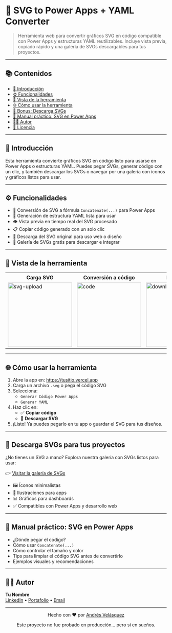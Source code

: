 <h1>🧩 SVG to Power Apps + YAML Converter</h1>

<blockquote>
  Herramienta web para convertir gráficos SVG en código compatible con Power Apps y estructuras YAML reutilizables. 
  Incluye vista previa, copiado rápido y una galería de SVGs descargables para tus proyectos.
</blockquote>

<hr>

<h2>📚 Contenidos</h2>
<ul>
  <li><a href="#introducción">📖 Introducción</a></li>
  <li><a href="#funcionalidades">⚙️ Funcionalidades</a></li>
  <li><a href="#vista-de-la-herramienta">📸 Vista de la herramienta</a></li>
  <li><a href="#cómo-usar-la-herramienta">🌐 Cómo usar la herramienta</a></li>
  <li><a href="#descarga-svgs-para-tus-proyectos">🎨 Bonus: Descarga SVGs</a></li>
  <li><a href="#manual-práctico-svg-en-power-apps">📘 Manual práctico: SVG en Power Apps</a></li>
  <li><a href="#autor">👨‍💻 Autor</a></li>
  <li><a href="#licencia">📄 Licencia</a></li>
</ul>

<hr>

<h2 id="introducción">📖 Introducción</h2>
<p>
  Esta herramienta convierte gráficos SVG en código listo para usarse en Power Apps o estructuras YAML. 
  Puedes pegar SVGs, generar código con un clic, y también descargar los SVGs o navegar por una galería con íconos y gráficos listos para usar.
</p>

<hr>

<h2 id="funcionalidades">⚙️ Funcionalidades</h2>
<ul>
  <li>🔁 Conversión de SVG a fórmula <code>Concatenate(...)</code> para Power Apps</li>
  <li>🔄 Generación de estructura YAML lista para usar</li>
  <li>👁️ Vista previa en tiempo real del SVG procesado</li>
  <li>📋 Copiar código generado con un solo clic</li>
  <li>💾 Descarga del SVG original para uso web o diseño</li>
  <li>🎨 Galería de SVGs gratis para descargar e integrar</li>
</ul>

<hr>

<h2 id="vista-de-la-herramienta">📸 Vista de la herramienta</h2>

<table>
  <tr>
    <th>Carga SVG</th>
    <th>Conversión a código</th>
    <th>Descarga</th>
    <th>YAML</th>
  </tr>
  <tr>
    <td><img src="./screenshots/upload.png" alt="svg-upload" width="200"></td>
    <td><img src="./screenshots/code.png" alt="code" width="200"></td>
    <td><img src="./screenshots/download.png" alt="download" width="200"></td>
    <td><img src="./screenshots/yaml.png" alt="yaml" width="200"></td>
  </tr>
</table>

<hr>

<h2 id="cómo-usar-la-herramienta">🌐 Cómo usar la herramienta</h2>
<ol>
  <li>Abre la app en: <a href="https://tusitio.vercel.app">https://tusitio.vercel.app</a></li>
  <li>Carga un archivo <code>.svg</code> o pega el código SVG</li>
  <li>Selecciona:
    <ul>
      <li><code>Generar Código Power Apps</code></li>
      <li><code>Generar YAML</code></li>
    </ul>
  </li>
  <li>Haz clic en:
    <ul>
      <li>✅ <strong>Copiar código</strong></li>
      <li>💾 <strong>Descargar SVG</strong></li>
    </ul>
  </li>
  <li>¡Listo! Ya puedes pegarlo en tu app o guardar el SVG para tus diseños.</li>
</ol>

<hr>

<h2 id="descarga-svgs-para-tus-proyectos">🎨 Descarga SVGs para tus proyectos</h2>

<p>
  ¿No tienes un SVG a mano? Explora nuestra galería con SVGs listos para usar:
</p>

<p>
  👉 <a href="https://tusitio.vercel.app/svg-gallery">Visitar la galería de SVGs</a>
</p>

<ul>
  <li>🖼️ Íconos minimalistas</li>
  <li>🧩 Ilustraciones para apps</li>
  <li>📊 Gráficos para dashboards</li>
  <li>✅ Compatibles con Power Apps y desarrollo web</li>
</ul>

<hr>

<h2 id="manual-práctico-svg-en-power-apps">📘 Manual práctico: SVG en Power Apps</h2>

<ul>
  <li>¿Dónde pegar el código?</li>
  <li>Cómo usar <code>Concatenate(...)</code></li>
  <li>Cómo controlar el tamaño y color</li>
  <li>Tips para limpiar el código SVG antes de convertirlo</li>
  <li>Ejemplos visuales y recomendaciones</li>
</ul>

<hr>

<h2 id="autor">👨‍💻 Autor</h2>

<p>
  <strong>Tu Nombre</strong><br>
  <a href="https://linkedin.com/in/tuusuario">LinkedIn</a> • 
  <a href="https://tusitio.com">Portafolio</a> • 
  <a href="mailto:tucorreo@dominio.com">Email</a>
</p>

<hr>

<div align="center">
  <p>Hecho con ❤️ por <a href="https://github.com/sirbate">Andrés Velásquez</a></p>
  <p>Este proyecto no fue probado en producción... pero sí en sueños.</p>
</div>
